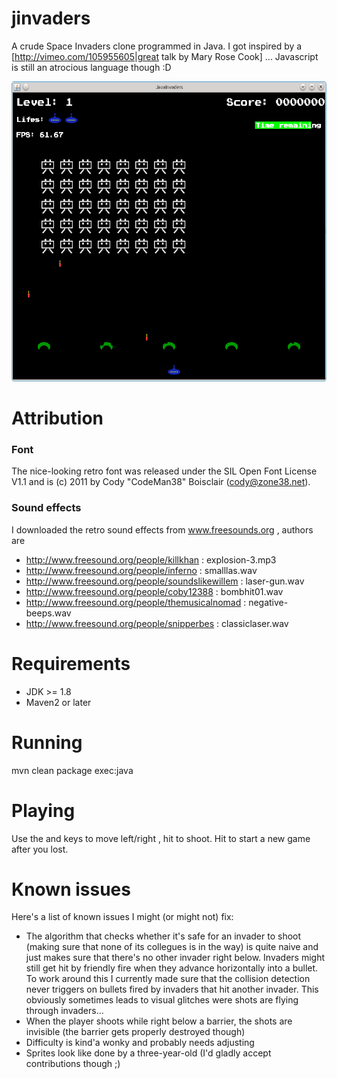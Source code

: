 # jinvaders

A crude Space Invaders clone programmed in Java. I got inspired by a [http://vimeo.com/105955605|great talk by Mary Rose Cook] ... Javascript is still an atrocious language though :D

<img src="https://raw.githubusercontent.com/toby1984/jinvaders/master/screenshot.png" width="640" height="480" />

Attribution
===========

### Font
The nice-looking retro font was released under the SIL Open Font License V1.1 and is (c) 2011 by Cody "CodeMan38" Boisclair (cody@zone38.net).

### Sound effects

I downloaded the retro sound effects from www.freesounds.org , authors are

- http://www.freesound.org/people/killkhan : explosion-3.mp3
- http://www.freesound.org/people/inferno : smalllas.wav
- http://www.freesound.org/people/soundslikewillem : laser-gun.wav
- http://www.freesound.org/people/coby12388 : bombhit01.wav
- http://www.freesound.org/people/themusicalnomad : negative-beeps.wav
- http://www.freesound.org/people/snipperbes : classiclaser.wav

Requirements
============

- JDK >= 1.8
- Maven2 or later

Running
=======

mvn clean package exec:java

Playing
=======

Use the <A> and <D> keys to move left/right , hit <SPACE> to shoot. Hit <ENTER> to start a new game after you lost.

Known issues
============

Here's a list of known issues I might (or might not) fix:

- The algorithm that checks whether it's safe for an invader to shoot (making sure that none of its collegues is in the way)
  is quite naive and just makes sure that there's no other invader right below. Invaders might still get hit by
  friendly fire when they advance horizontally into a bullet. To work around this I currently made sure that the 
  collision detection never triggers on bullets fired  by invaders that hit another invader. This obviously sometimes
  leads to visual glitches were shots are flying through invaders...
- When the player shoots while right below a barrier, the shots are invisible (the barrier gets properly destroyed though)
- Difficulty is kind'a wonky and probably needs adjusting
- Sprites look like done by a three-year-old (I'd gladly accept contributions though ;)

